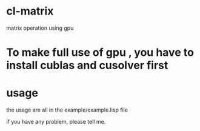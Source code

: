 # cl-matrix
matrix operation using gpu

# To make full use of gpu , you have to install cublas and cusolver first

# usage

the usage are all in the example/example.lisp file


if you have any problem, please tell me.

